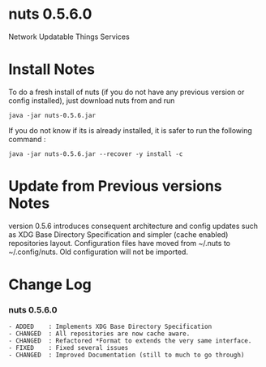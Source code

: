 # nuts 0.5.6.0
Network Updatable Things Services

# Install Notes
To do a fresh install of nuts (if you do not have any previous version or config installed), just download nuts from and run

```
java -jar nuts-0.5.6.jar
```

If you do not know if its is already installed, it is safer to run the following command :

```
java -jar nuts-0.5.6.jar --recover -y install -c
```

# Update from Previous versions Notes
version 0.5.6 introduces consequent architecture and config updates such as XDG Base Directory Specification and 
simpler (cache enabled) repositories layout.
Configuration files have moved from ~/.nuts to ~/.config/nuts.
Old configuration will not be imported.

# Change Log

### nuts 0.5.6.0
    - ADDED    : Implements XDG Base Directory Specification
    - CHANGED  : All repositories are now cache aware.
    - CHANGED  : Refactored *Format to extends the very same interface.
    - FIXED    : Fixed several issues
    - CHANGED  : Improved Documentation (still to much to go through)
